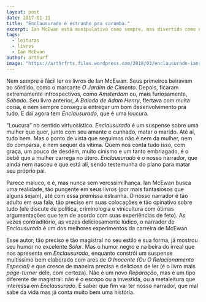 ```yaml
---
layout: post
date: 2017-01-11
title: "Enclausurado é estranho pra caramba."
excerpt: Ian McEwan está manipulativo como sempre, mas divertido como nunca.
tags:
  - leituras
  - livros
  - Ian McEwan
author: arthurf
image: "https://arthrfrts.files.wordpress.com/2018/03/enclausurado-ian-mcewan.jpg"
---
```


Nem sempre é fácil ler os livros de Ian McEwan. Seus primeiros beiravam ao sórdido, como o marcante _O Jardim de Cimento_. Depois, ficaram extremamente introspectivos, como _Amsterdam_ ou, mais furiosamente, _Sábado_. Seu livro anterior, _A Balada de Adam Henry_, flertava com muita coisa, e nem sempre conseguia entregar um bom desenvolvimento pra tudo. E daí agora tem _Enclausurado_, que é uma loucura.

“Loucura” no sentido virtuosístico. _Enclausurado_ é um suspense sobre uma mulher que quer, junto com seu amante e cunhado, matar o marido. Até aí, tudo bem. Mas o ponto de vista que seguimos não é nem da mulher, nem do comparsa, e nem sequer da vítima. Quem nos conta tudo isso, com graça, um pouco de desdém, muito cinismo e um tanto embriagado, é o bebê que a mulher carrega no útero. _Enclausurado_ é o nosso narrador, que ainda nem nasceu e que está ali, sendo testemunha do plano para matar seu próprio pai.

Parece maluco, e é, mas nunca sem verossimilhança. Ian McEwan busca uma realidade, tão pungente em seus livros (por mais fantasiosos que alguns sejam), até com essa premissa estranha. O nosso narrador é tão adulto em sua fala, tão preciso em suas colocações e tão opinativo sobre tudo (ele discute de política, criminologia e vinicultura com ótimas argumentações que tem de acordo com suas experiências de feto). As vezes contraditório, as vezes deliciosamente lúdico, o narrador de _Enclausurado_ é um dos melhores experimentos da carreira de McEwan.

Esse autor, tão preciso e tão magistral no seu estilo e sua forma, já mostrou seu humor no excelente _Solar_. Mas o humor negro e na beira do irreal que nos apresenta em _Enclausurado_, enquanto constrói um suspense muitíssimo bem elaborado com ares de _O Inocente (Ou O Relacionamento Especial)_ e que cresce de maneira precisa e deliciosa de ler (é o livro mais _page-turner_ dele, com certeza). Não é um novo _Reparação_, mas é um tipo diferente de magistral: não é o escopo ou a investida, ou a metaleitura que interessa em _Enclausurado_. É saber que fim vai ter nosso narrador, que mal sabe da vida mas já conta muito bem uma história.
